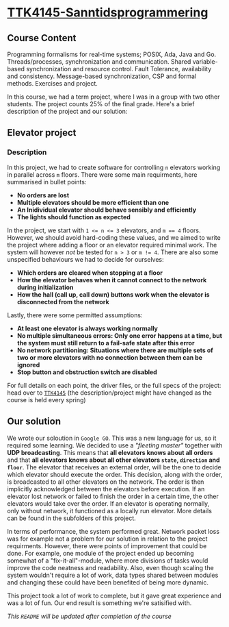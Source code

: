 # [TTK4145-Sanntidsprogrammering](https://www.ntnu.no/studier/emner/TTK4145)

## Course Content 
Programming formalisms for real-time systems; POSIX, Ada, Java and Go. Threads/processes, synchronization and communication. Shared variable-based synchronization and resource control. Fault Tolerance, availability and consistency. Message-based synchronization, CSP and formal methods. Exercises and project. 

In this course, we had a term project, where I was in a group with two other students. The project counts 25% of the final grade. Here's a brief description of the project and our solution: 

## Elevator project
### Description
In this project, we had to create software for controlling `n` elevators working in parallel across `m` floors. There were some main requirments, here summarised in bullet points: 

  - **No orders are lost** 
  - **Multiple elevators should be more efficient than one** 
  - **An Inidividual elevator should behave sensibly and efficiently**
  - **The lights should function as expected**
  
In the project, we start with `1 <= n <= 3` elevators, and `m == 4` floors. However, we should avoid hard-coding these values, and we aimed to write the project where adding a floor or an elevator required minimal work. The system will however _not_ be tested for `n > 3` or `m != 4`. There are also some unspecified behaviours we had to decide for ourselves: 

  - **Which orders are cleared when stopping at a floor**
  - **How the elevator behaves when it cannot connect to the network during initialization**
  - **How the hall (call up, call down) buttons work when the elevator is disconnected from the network**
 
Lastly, there were some permitted assumptions: 

  - **At least one elevator is always working normally**
  - **No multiple simultaneous errors: Only one error happens at a time, but the system must still return to a fail-safe state after this error**
  - **No network partitioning: Situations where there are multiple sets of two or more elevators with no connection between them can be ignored**
  - **Stop button and obstruction switch are disabled**

For full details on each point, the driver files, or the full specs of the project: head over to [`TTK4145`](https://github.com/TTK4145/Project#elevator-project) (the description/project might have changed as the course is held every spring)

## Our solution
We wrote our soloution in `Google GO`. This was a new language for us, so it required some learning. We decided to use a _"fleeting master"_ together with **UDP broadcasting**. This means that **all elevators knows about all orders** and that **all elevators knows about all other elevators `state`, `direction` and `floor`**. The elevator that receives an external order, will be the one to decide which elevator should execute the order. This decision, along with the order, is broadcasted to all other elevators on the network. The order is then implicitly acknowledged between the elevators before execution. If an elevator lost network or failed to finish the order in a certain time, the other elevators would take over the order. If an elevator is operating normally, only without network, it functioned as a locally run elevator. More details can be found in the subfolders of this project.

In terms of performance, the system performed great. Network packet loss was for example not a problem for our solution in relation to the project requirments. However, there were points of improvement that could be done. For example, one module of the project ended up becoming somewhat of a "fix-it-all"-module, where more divisions of tasks would improve the code neatness and readability. Also, even though scaling the system wouldn't require a lot of work, data types shared between modules and changing these could have been benefited of being more dynamic. 

This project took a lot of work to complete, but it gave great experience and was a lot of fun. Our end result is something we're satisified with. 

_This `README` will be updated after completion of the course_
